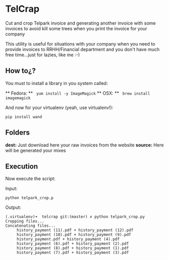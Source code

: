 # TelCrap
Cut and crop Telpark invoice and generating another invoice with some invoices to avoid kill some trees when you print the invoice for your company

This utility is useful for situations with your company when you need to provide invoices to RRHH/Financial department and
you don't have much free time...just for lazies, like me :-)

## How to¿?
You must to install a library in you system called:

** Fedora: ** ``` yum install -y ImageMagick```
** OSX: ** ``` brew install imagemagick```

And now for your virtualenv (yeah, use virtualenv!):

```
pip install wand
```

## Folders
**dest:** Just download here your raw invoices from the website
**source:** Here will be generated your mixes

## Execution
Now execute the script:

Input:
```
python telpark_crop.p
```

Output:
```
(.virtualenv)➜  telcrap git:(master) ✗ python telpark_crop.py
Cropping files...
Concatenating files...
	 history_payment (11).pdf + history_payment (12).pdf
	 history_payment (10).pdf + history_payment (9).pdf
	 history_payment.pdf + history_payment (4).pdf
	 history_payment (6).pdf + history_payment (2).pdf
	 history_payment (8).pdf + history_payment (1).pdf
	 history_payment (7).pdf + history_payment (3).pdf

```
